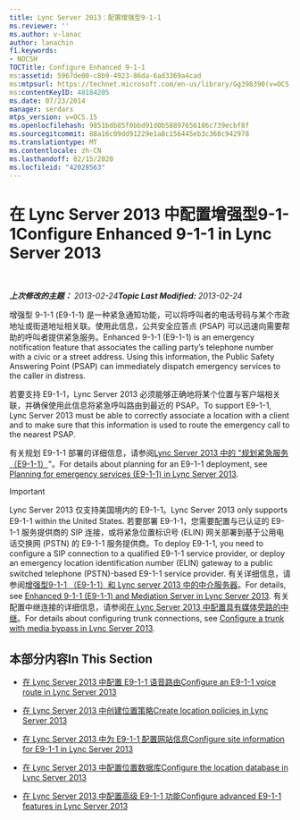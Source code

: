 ```yaml
---
title: Lync Server 2013：配置增强型9-1-1
ms.reviewer: ''
ms.author: v-lanac
author: lanachin
f1.keywords:
- NOCSH
TOCTitle: Configure Enhanced 9-1-1
ms:assetid: 5967de00-c8b9-4923-86da-6ad3369a4cad
ms:mtpsurl: https://technet.microsoft.com/en-us/library/Gg398390(v=OCS.15)
ms:contentKeyID: 48184205
ms.date: 07/23/2014
manager: serdars
mtps_version: v=OCS.15
ms.openlocfilehash: 9851bdb85f0bbd91d0b58897656186c739ecbf8f
ms.sourcegitcommit: 88a16c09dd91229e1a8c156445eb3c360c942978
ms.translationtype: MT
ms.contentlocale: zh-CN
ms.lasthandoff: 02/15/2020
ms.locfileid: "42028563"
---
```

<div data-xmlns="http://www.w3.org/1999/xhtml">

<div class="topic" data-xmlns="http://www.w3.org/1999/xhtml" data-msxsl="urn:schemas-microsoft-com:xslt" data-cs="http://msdn.microsoft.com/">

<div data-asp="http://msdn2.microsoft.com/asp">

# <a name="configure-enhanced-9-1-1-in-lync-server-2013"></a><span data-ttu-id="32a94-102">在 Lync Server 2013 中配置增强型9-1-1</span><span class="sxs-lookup"><span data-stu-id="32a94-102">Configure Enhanced 9-1-1 in Lync Server 2013</span></span>

</div>

<div id="mainSection">

<div id="mainBody">

<span> </span>

<span data-ttu-id="32a94-103">_**上次修改的主题：** 2013-02-24_</span><span class="sxs-lookup"><span data-stu-id="32a94-103">_**Topic Last Modified:** 2013-02-24_</span></span>

<span data-ttu-id="32a94-p101">增强型 9-1-1 (E9-1-1) 是一种紧急通知功能，可以将呼叫者的电话号码与某个市政地址或街道地址相关联。使用此信息，公共安全应答点 (PSAP) 可以迅速向需要帮助的呼叫者提供紧急服务。</span><span class="sxs-lookup"><span data-stu-id="32a94-p101">Enhanced 9-1-1 (E9-1-1) is an emergency notification feature that associates the calling party’s telephone number with a civic or a street address. Using this information, the Public Safety Answering Point (PSAP) can immediately dispatch emergency services to the caller in distress.</span></span>

<span data-ttu-id="32a94-106">若要支持 E9-1-1，Lync Server 2013 必须能够正确地将某个位置与客户端相关联，并确保使用此信息将紧急呼叫路由到最近的 PSAP。</span><span class="sxs-lookup"><span data-stu-id="32a94-106">To support E9-1-1, Lync Server 2013 must be able to correctly associate a location with a client and to make sure that this information is used to route the emergency call to the nearest PSAP.</span></span>

<span data-ttu-id="32a94-107">有关规划 E9-1-1 部署的详细信息，请参阅[Lync Server 2013 中的 "规划紧急服务（E9-1-1）](lync-server-2013-planning-for-emergency-services-e9-1-1.md)"。</span><span class="sxs-lookup"><span data-stu-id="32a94-107">For details about planning for an E9-1-1 deployment, see [Planning for emergency services (E9-1-1) in Lync Server 2013](lync-server-2013-planning-for-emergency-services-e9-1-1.md).</span></span>

<div>


> [!IMPORTANT]  
> <span data-ttu-id="32a94-108">Lync Server 2013 仅支持美国境内的 E9-1-1。</span><span class="sxs-lookup"><span data-stu-id="32a94-108">Lync Server 2013 only supports E9-1-1 within the United States.</span></span> <span data-ttu-id="32a94-109">若要部署 E9-1-1，您需要配置与已认证的 E9-1-1 服务提供商的 SIP 连接，或将紧急位置标识号 (ELIN) 网关部署到基于公用电话交换网 (PSTN) 的 E9-1-1 服务提供商。</span><span class="sxs-lookup"><span data-stu-id="32a94-109">To deploy E9-1-1, you need to configure a SIP connection to a qualified E9-1-1 service provider, or deploy an emergency location identification number (ELIN) gateway to a public switched telephone (PSTN)-based E9-1-1 service provider.</span></span> <span data-ttu-id="32a94-110">有关详细信息，请参阅<A href="lync-server-2013-enhanced-9-1-1-e9-1-1-and-mediation-server.md">增强型9-1-1 （E9-1-1）和 Lync server 2013 中的中介服务器</A>。</span><span class="sxs-lookup"><span data-stu-id="32a94-110">For details, see <A href="lync-server-2013-enhanced-9-1-1-e9-1-1-and-mediation-server.md">Enhanced 9-1-1 (E9-1-1) and Mediation Server in Lync Server 2013</A>.</span></span> <span data-ttu-id="32a94-111">有关配置中继连接的详细信息，请参阅<A href="lync-server-2013-configure-a-trunk-with-media-bypass.md">在 Lync Server 2013 中配置具有媒体旁路的中继</A>。</span><span class="sxs-lookup"><span data-stu-id="32a94-111">For details about configuring trunk connections, see <A href="lync-server-2013-configure-a-trunk-with-media-bypass.md">Configure a trunk with media bypass in Lync Server 2013</A>.</span></span>



</div>

<div>

## <a name="in-this-section"></a><span data-ttu-id="32a94-112">本部分内容</span><span class="sxs-lookup"><span data-stu-id="32a94-112">In This Section</span></span>

  - [<span data-ttu-id="32a94-113">在 Lync Server 2013 中配置 E9-1-1 语音路由</span><span class="sxs-lookup"><span data-stu-id="32a94-113">Configure an E9-1-1 voice route in Lync Server 2013</span></span>](lync-server-2013-configure-an-e9-1-1-voice-route.md)

  - [<span data-ttu-id="32a94-114">在 Lync Server 2013 中创建位置策略</span><span class="sxs-lookup"><span data-stu-id="32a94-114">Create location policies in Lync Server 2013</span></span>](lync-server-2013-create-location-policies.md)

  - [<span data-ttu-id="32a94-115">在 Lync Server 2013 中为 E9-1-1 配置网站信息</span><span class="sxs-lookup"><span data-stu-id="32a94-115">Configure site information for E9-1-1 in Lync Server 2013</span></span>](lync-server-2013-configure-site-information-for-e9-1-1.md)

  - [<span data-ttu-id="32a94-116">在 Lync Server 2013 中配置位置数据库</span><span class="sxs-lookup"><span data-stu-id="32a94-116">Configure the location database in Lync Server 2013</span></span>](lync-server-2013-configure-the-location-database.md)

  - [<span data-ttu-id="32a94-117">在 Lync Server 2013 中配置高级 E9-1-1 功能</span><span class="sxs-lookup"><span data-stu-id="32a94-117">Configure advanced E9-1-1 features in Lync Server 2013</span></span>](lync-server-2013-configure-advanced-e9-1-1-features.md)

</div>

</div>

<span> </span>

</div>

</div>

</div>

